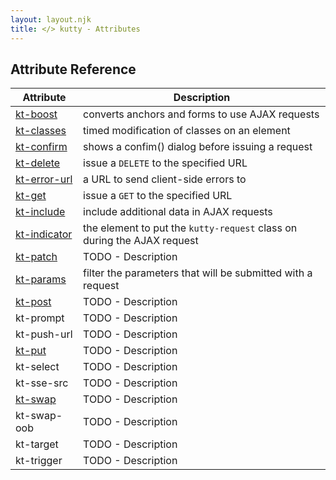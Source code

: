 ```yaml
---
layout: layout.njk
title: </> kutty - Attributes
---
```


## Attribute Reference

| Attribute | Description |
|-----------|-------------|
| [kt-boost](/attributes/kt-boost) | converts anchors and forms to use AJAX requests
| [kt-classes](/attributes/kt-classes) | timed modification of classes on an element
| [kt-confirm](/attributes/kt-confirm) | shows a confim() dialog before issuing a request
| [kt-delete](/attributes/kt-delete) | issue a `DELETE` to the specified URL
| [kt-error-url](/attributes/kt-error-url) | a URL to send client-side errors to
| [kt-get](/attributes/kt-get) | issue a `GET` to the specified URL
| [kt-include](/attributes/kt-include) | include additional data in AJAX requests
| [kt-indicator](/attributes/kt-indicator) | the element to put the `kutty-request` class on during the AJAX request
| [kt-patch](/attributes/kt-patch) | TODO - Description
| [kt-params](/attributes/kt-params) | filter the parameters that will be submitted with a request
| [kt-post](/attributes/kt-post) | TODO - Description
| kt-prompt | TODO - Description
| kt-push-url | TODO - Description
| [kt-put](/attributes/kt-put) | TODO - Description
| kt-select | TODO - Description
| kt-sse-src | TODO - Description
| [kt-swap](/attributes/kt-swap) | TODO - Description
| kt-swap-oob | TODO - Description
| kt-target | TODO - Description
| kt-trigger | TODO - Description